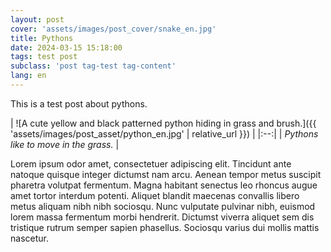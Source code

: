 ```yaml
---
layout: post
cover: 'assets/images/post_cover/snake_en.jpg'
title: Pythons
date: 2024-03-15 15:18:00
tags: test post
subclass: 'post tag-test tag-content'
lang: en
---
```


This is a test post about pythons.

| ![A cute yellow and black patterned python hiding in grass and brush.]({{ 'assets/images/post_asset/python_en.jpg' | relative_url }}) | 
|:--:| 
| *Pythons like to move in the grass.* |

Lorem ipsum odor amet, consectetuer adipiscing elit. Tincidunt ante natoque quisque integer dictumst nam arcu. Aenean tempor metus suscipit pharetra volutpat fermentum. Magna habitant senectus leo rhoncus augue amet tortor interdum potenti. Aliquet blandit maecenas convallis libero metus aliquam nibh nibh sociosqu. Nunc vulputate pulvinar nibh, euismod lorem massa fermentum morbi hendrerit. Dictumst viverra aliquet sem dis tristique rutrum semper sapien phasellus. Sociosqu varius dui mollis mattis nascetur.
